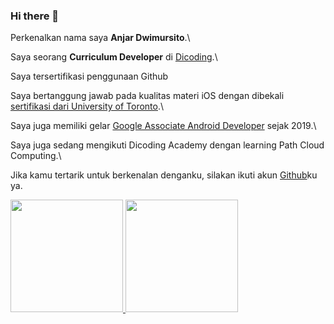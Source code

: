 ### Hi there 👋
 
Perkenalkan nama saya **Anjar Dwimursito**.\

Saya seorang **Curriculum Developer** di [Dicoding](https://www.dicoding.com/).\

Saya tersertifikasi penggunaan Github

Saya bertanggung jawab pada kualitas materi iOS dengan dibekali [sertifikasi dari University of Toronto](https://www.coursera.org/account/accomplishments/specialization/CLKJD8XBXJ3M).\

Saya juga memiliki gelar [Google Associate Android Developer](https://www.credential.net/h5deoi5h) sejak 2019.\

Saya juga sedang mengikuti Dicoding Academy dengan learning Path Cloud Computing.\

Jika kamu tertarik untuk berkenalan denganku, silakan ikuti akun [Github](https://github.com/anjardm)ku ya.

<p align="left">
<a href="https://github.com/anjardm">
  <img height="180em" src="https://github-readme-stats-eight-theta.vercel.app/api?username=anjardm&show_icons=true&theme=algolia&include_all_commits=true&count_private=true"/>
  <img height="180em" src="https://github-readme-stats-eight-theta.vercel.app/api/top-langs/?username=anjardm&layout=compact&langs_count=8&theme=algolia"/>
</a>
</p>
